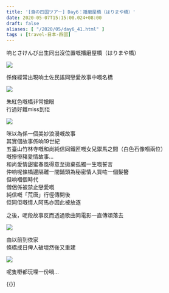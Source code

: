 ```yaml
---
title: '[食の四国ツアー] Day6：播磨屋橋（はりまや橋）'
date: 2020-05-07T15:15:00.024+08:00
draft: false
aliases: [ "/2020/05/day6_41.html" ]
tags : [travel-日本-四國]
---
```


响とさけんぴ出生同出沒位置嘅播磨屋橋（はりまや橋）

![](/images/shikoku6p.jpg) 

係條經常出現响土佐民謠同戀愛故事中嘅名橋  

![](/images/shikoku6p1.jpg) 

朱紅色嘅橋非常搶眼  
行過好難miss到佢  

![](/images/shikoku6p2.jpg) 

咪以為係一個美妙浪漫嘅故事  
其實個故事係响19世紀  
五臺山竹林寺嘅和尚純信同鐵匠嘅女兒禦馬之間（白色石像嗰兩位）  
嘅慘慘豬愛情故事...  
和尚愛情甜蜜春風得意至拋棄孤獨一生嘅誓言  
仲响呢條橋邊隔離一間鋪頭為秘密情人買咗一個髮簪  
但响嗰個時代  
僧侶係被禁止戀愛嘅  
純信嘅「荒唐」行徑傳開後  
佢同佢嘅情人阿馬亦因此被放逐

  

之後，呢段故事反而透過歌曲同電影一直傳頌落去

![](/images/shikoku6p3.jpg) 

由以前到依家  
條橋成日俾人破壞然後又重建  

![](/images/shikoku6p4.jpg) 

呢隻嘢都玩埋一份喎...

  
  
{{<shikoku>}}
